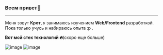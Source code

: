 ### Всем привет👋

__________________________

Меня зовут **Крот**, я занимаюсь изучением **Web/Frontend** разработкой. Пока только учусь и набираюсь опыта :p .

**Вот мой стек технологий 🔥**(скоро еще больше)

![image](https://user-images.githubusercontent.com/121802758/210230536-0aa3b18f-5122-4dad-9867-6b90c9abe601.png) ![image](https://user-images.githubusercontent.com/121802758/210230548-011f536d-5e96-467f-a937-a616ce2d19e8.png)



